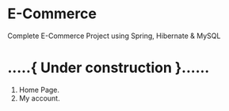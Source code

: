 # E-Commerce
Complete E-Commerce Project using Spring, Hibernate &amp; MySQL

# .....{ Under construction }......

1. Home Page.
2. My account.
